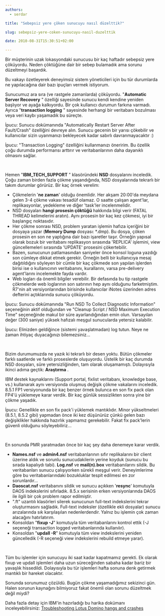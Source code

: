 ```yaml
---
authors:
  - serdar

title: "Sebepsiz yere çöken sunucuyu nasıl düzelttik?"

slug: sebepsiz-yere-coken-sunucuyu-nasil-duzelttik

date: 2010-08-31T15:30:51+02:00

---
```


Bir müşterinin uzak lokasyondaki sunucusu bir kaç haftadır sebepsiz yere çöküyordu. Neden çöktüğüne dair bir sebep bulamadık ama sorunu düzeltmeyi başardık.

Bu vakayı özetleyerek deneyimsiz sistem yöneticileri için bu tür durumlarda ne yapılacağına dair bazı ipuçları vermek istiyorum.
<!-- more -->
Sunucumuz ara sıra (ve rastgele zamanlarda) çöküyordu. "**Automatic Server Recovery** " özelliği sayesinde sunucu kendi kendine yeniden başlıyor ve ayağa kalkıyordu. Bir çok kullanıcı durumun farkına varmadı. Ayrıca "**transaction logging** " sayesinde herhangi bir veritabanı bozulması veya veri kaybı yaşamadık bu süreçte.

İpucu: Sunucu dokümanında "Automatically Restart Server After Fault/Crash" özelliğini devreye alın. Sunucu gecenin bir yarısı çökebilir ve kullanıcılar sizin uyanmanızı bekleyecek kadar sabırlı davranmayacaktır :)

İpucu: "Transaction Logging" özelliğini kullanmanızı öneririm. Bu özellik çoğu durumda performansı arttırır ve veritabanlarının daha dayanıklı olmasını sağlar.

<br />

Hemen "**IBM_TECH_SUPPORT** " klasöründeki **NSD** dosyalarını inceledik. Çoğu zaman birden fazla çökme yaşandığında, NSD dosyalarında tekrarlı bir takım durumlar görürüz. Bir kaç örnek verelim:

* Çökmelerin '**ne zaman**' olduğu önemlidir. Her akşam 20:00'da meydana gelen 3-4 çökme vakası tesadüf olamaz. O saatte çalışan agent'lar, replikasyonlar, yedekleme ve diğer 'task'ler incelenmelidir.
* NSD dosyaları **hangi prosesin çöktüğü** hakkında bilgi verir (FATAL THREAD kelimelerini aratın). Aynı prosesin bir kaç kez çökmesi, iyi bir başlangıç noktasıdır.
* Her çökme sonrası NSD, problem yaratan işlemin hafıza içeriğini bir dosyaya yazar (**Memory Dump** dosyası: \*.dmp). Bu dosya, çöken prosesin en son ne yaptığına dair bazı işaretler taşır. Örneğin yapısal olarak bozuk bir veritabanı replikasyon sırasında 'REPLICA' işlemini, view güncellemeleri sırasında 'UPDATE' prosesini çökertebilir.
* Bazen, sunucunun patlamasından saniyeler önce konsol loguna yazdığı son cümleye dikkat etmek gerekir. Örneğin belli bir kullanıcıya mesaj dağıtıldığını söyleyen bir cümle bir kaç çökmede son yapılan işlerden birisi ise o kullanıcının veritabanını, kurallarını, varsa pre-delivery agent'larını incelemekte fayda vardır.
* Web logları da önemli bilgiler verebilir. Bir defasında bu tip rastgele çökmelerde web loglarının son satırının hep aynı olduğunu farketmiştim. R7'nin alt versiyonlarından birisinde kullanıcılar iNotes üzerinden adres defterini açtıklarında sunucu çöküyordu.

İpucu: Sunucu dokümanında "Run NSD To Collect Diagnostic Information" seçeneğinin aktif olduğundan ve "Cleanup Script / NSD Maximum Execution Time" seçeneğinde makul bir süre ayarlandığından emin olun. Varsayılan değer (300 saniye) yüksek hafızalı meşgul sunucularda yetersiz kalabilir.

İpucu: Elinizden geldiğince (sistemi yavaşlatmadan) log tutun. Neye ne zaman ihtiyaç duyacağınızı bilemezsiniz...

<br />

Bizim durumumuzda ne yazık ki tekrarlı bir desen yoktu. Bütün çökmeler farklı saatlerde ve farklı proseslerde oluşuyordu. Üstelik bir kaç durumda NSD dosyaları, süre yetersizliğinden, tam olarak oluşamamıştı. Dolayısıyla ikinci adıma geçtik: **Araştırma** .

IBM destek kaynaklarını (Support portal, fixlist veritabanı, knowledge base, vs.) kullanarak aynı versiyonda oluşmuş değişik çökme vakalarını inceledik. 8.5.1 FP1 versiyonunda bir kaç benzer örnek bulunca en son fix pack olan FP4'ü yüklemeye karar verdik. Bir kaç günlük sessizlikten sonra yine bir çökme yaşadık.

İpucu: Genellikle en son fix pack'i yüklemek mantıklıdır. Minor yükseltmeleri (8.5.1, 8.5.2 gibi) yapmadan önce iki kez düşünürüz çünkü gelen bazı değişiklikler hakkında hazırlık yapmamız gerekebilir. Fakat fix pack'lerin güvenli olduğunu söyleyebiliriz...

<br />

En sonunda PMR yaratmadan önce bir kaç şey daha denemeye karar verdik.

* **Names.nsf** ve **admin4.nsf** veritabanlarının sıfır replikalarını bir client üzerine aldık ve sorunlu sunucudakilerin yerine koyduk (sunucu bu sırada kapalıydı tabi). **Log.nsf** ve **mail(n).box** veritabanılarını sildik. Bu veritabanları sunucu çalışıyorken sürekli meşgul verir. Deneyimlerime göre bu veritabanlarındaki bozukluklar tespit edilmesi en zor sorunlardır...
* **Daoscat.nsf** veritabanını sildik ve sunucu açıkken '**resync**' komutuyla DAOS indekslerini sıfırladık. 8.5.x serisinin erken versiyonlarında DAOS ile ilgili bir çok problem rapor edilmiştir.
* ".ft" uzantılı klasörleri silerek sunucunun full-text indekslerini tekrar oluşturmasını sağladık. Full-text indeksler (özellikle ekli dosyalar) sunucu arızalarında sık karşılaşılan nedenlerdendir. Yalnız bu işlemin çok zaman alacağını hatırlatırım.
* Konsoldan "**fixup -J**" komutuyla tüm veritabanlarını kontrol ettik (-J seçeneği transaction logged veritabanlarında kullanılır).
* Konsoldan "**updall -R**" komutuyla tüm view indekslerini yeniden güncelledik (-R seçeneği view indekslerini rebuild etmeye yarar).

<br />

Tüm bu işlemler için sunucuyu iki saat kadar kapatmamız gerekti. Ek olarak fixup ve updall işlemleri daha uzun süreceğinden sabaha kadar bariz bir yavaşlık hissedildi. Dolayısıyla bu tür işlemleri hafta sonuna denk getirmek mantıklı bir hareket olacaktır.

Sonunda sorunumuz çözüldü. Bugün çökme yaşamadığımız sekizinci gün. Halen sorunun kaynağını bilmiyoruz fakat önemli olan sorunu düzeltmek değil miydi?

Daha fazla detay için IBM'in hazırladığı bu harika dokümanı inceleyebilirsiniz: [Troubleshooting Lotus Domino hangs and crashes](http://www.ibm.com/developerworks/lotus/library/domino-server-crashes/)
